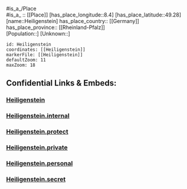 ﻿---
location: [49.28,8.4] 
mapzoom: [7,12] 
mapmarker: city 
type: City
tags:
- geo/City


SpocWebEntityId: 30852
isDeleted: false
confidential: public

---
#is_a_/Place  
#is_a_ :: [[Place]] 
[has_place_longitude::8.4] 
[has_place_latitude::49.28] 
[name::Heiligenstein] 
has_place_country:: [[Germany]]  
has_place_province:: [[Rheinland-Pfalz]]  
[Population::] 
[Unknown::] 


```leaflet
id: Heiligenstein
coordinates: [[Heiligenstein]] 
markerFile: [[Heiligenstein]] 
defaultZoom: 11 
maxZoom: 18
```


## Confidential Links & Embeds: 

### [Heiligenstein](/_public/Earth/Continent/Europe/Europe~Central/Germany/Germany~West/Rheinland-Pfalz/counties~RP/Rhein-Pfalz-Kreis/cities~Rhein-Pfalz/Römerberg-Dudenhofen/City/Heiligenstein.md) 

### [Heiligenstein.internal](/_internal/Earth/Continent/Europe/Europe~Central/Germany/Germany~West/Rheinland-Pfalz/counties~RP/Rhein-Pfalz-Kreis/cities~Rhein-Pfalz/Römerberg-Dudenhofen/City/Heiligenstein.internal.md) 

### [Heiligenstein.protect](/_protect/Earth/Continent/Europe/Europe~Central/Germany/Germany~West/Rheinland-Pfalz/counties~RP/Rhein-Pfalz-Kreis/cities~Rhein-Pfalz/Römerberg-Dudenhofen/City/Heiligenstein.protect.md) 

### [Heiligenstein.private](/_private/Earth/Continent/Europe/Europe~Central/Germany/Germany~West/Rheinland-Pfalz/counties~RP/Rhein-Pfalz-Kreis/cities~Rhein-Pfalz/Römerberg-Dudenhofen/City/Heiligenstein.private.md) 

### [Heiligenstein.personal](/_personal/Earth/Continent/Europe/Europe~Central/Germany/Germany~West/Rheinland-Pfalz/counties~RP/Rhein-Pfalz-Kreis/cities~Rhein-Pfalz/Römerberg-Dudenhofen/City/Heiligenstein.personal.md) 

### [Heiligenstein.secret](/_secret/Earth/Continent/Europe/Europe~Central/Germany/Germany~West/Rheinland-Pfalz/counties~RP/Rhein-Pfalz-Kreis/cities~Rhein-Pfalz/Römerberg-Dudenhofen/City/Heiligenstein.secret.md) 
